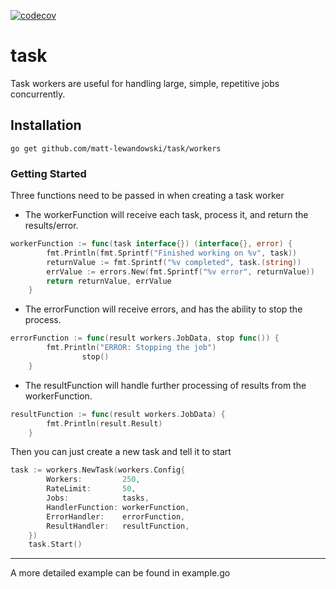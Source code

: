 [![codecov](https://codecov.io/gh/matt-lewandowski/task/branch/main/graph/badge.svg?token=GHTD4J5BQL)](https://codecov.io/gh/matt-lewandowski/task)

# task
Task workers are useful for handling large, simple, repetitive jobs concurrently.
## Installation
`go get github.com/matt-lewandowski/task/workers`

### Getting Started
Three functions need to be passed in when creating a task worker

- The workerFunction will receive each task, process it, and return the results/error.
``` go
workerFunction := func(task interface{}) (interface{}, error) {
		fmt.Println(fmt.Sprintf("Finished working on %v", task))
		returnValue := fmt.Sprintf("%v completed", task.(string))
		errValue := errors.New(fmt.Sprintf("%v error", returnValue))
		return returnValue, errValue
	}
```

- The errorFunction will receive errors, and has the ability to stop the process.
``` go
errorFunction := func(result workers.JobData, stop func()) {
		fmt.Println("ERROR: Stopping the job")
                stop()
	}
```

- The resultFunction will handle further processing of results from the workerFunction.
``` go
resultFunction := func(result workers.JobData) {
		fmt.Println(result.Result)
	}
```

Then you can just create a new task and tell it to start

``` go
task := workers.NewTask(workers.Config{
		Workers:         250,
		RateLimit:       50,
		Jobs:            tasks,
		HandlerFunction: workerFunction,
		ErrorHandler:    errorFunction,
		ResultHandler:   resultFunction,
	})
	task.Start()
```
---
A more detailed example can be found in example.go